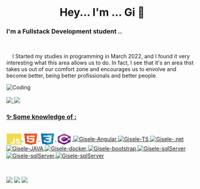 
<h1 align="center" > Hey... I'm ... Gi 👋 </h1>

<h3> I'm a Fullstack Development student .. </h3>

<br>
<div align="flex-start">
  <p> 
    &nbsp;&nbsp;&nbsp;&nbsp;I Started my studies in programming in March 2022, and I found it very interesting what this area allows us to do. In fact, I see that it's an area thst takes us out of our comfort zone and encourages us to envolve and become better, being better profissionals and better people.
    
  </p> 
  <img  alt="Coding" width="30%" src="https://media.giphy.com/media/qgQUggAC3Pfv687qPC/giphy.gif">
</div>


<br>

<div>
  <a href="https://https://github.com/giginishi">
  <img height="180em" src="https://github-readme-stats.vercel.app/api?username=GiseleMN&show_icons=true&theme=gruvbox&include_all_commits=true&count_private=true"/>
  <img height="180em" src="https://github-readme-stats.vercel.app/api/top-langs/?username=GiseleMN&layout=compact&langs_count=16&theme=dark"/>
</div

<br>

<h3> ✨ Some knowledge of :</h3>

<br>
<div style="display: inline_block">

  <img align="center" alt="Gisele-Js" height="30" width="40" src="https://raw.githubusercontent.com/devicons/devicon/master/icons/javascript/javascript-plain.svg">  
  <img align="center" alt="Gisele-HTML" height="30" width="40" src="https://raw.githubusercontent.com/devicons/devicon/master/icons/html5/html5-original.svg">
  <img align="center" alt="Gisele-CSS" height="30" width="40" src="https://raw.githubusercontent.com/devicons/devicon/master/icons/css3/css3-original.svg">
  <img align="center" alt="Gisele-Csharp" height="30" width="40" src="https://raw.githubusercontent.com/devicons/devicon/master/icons/csharp/csharp-original.svg">
  <img align="center" alt="Gisele-Angular" height="30" width="40" src="https://icongr.am/devicon/angularjs-original.svg?size=128&color=currentColor">  
  <img align="center" alt="Gisele-TS" height="30" width="40" src="https://icongr.am/devicon/typescript-plain.svg?size=41&color=currentColor">  
  <img align="center" alt="Gisele-.net" height="30" width="40" src="https://icongr.am/devicon/dot-net-original-wordmark.svg?size=41&color=f8f7f7">  
  <img align="center" alt="Gisele-JAVA" height="30" width="40" src="https://icongr.am/devicon/java-original-wordmark.svg?size=41&color=currentColor">  
  <img align="center" alt="Gisele-docker" height="30" width="40" src="https://icongr.am/devicon/docker-original-wordmark.svg?size=41&color=currentColor">  
   <img align="center" alt="Gisele-bootstrap" height="30" width="40" src="https://icongr.am/devicon/bootstrap-plain-wordmark.svg?size=41&color=9853d0">  
<img align="center" alt="Gisele-sqlServer" height="30" width="40" src="https://icongr.am/entypo/database.svg?size=41&color=ffffff">  
  <img align="center" alt="Gisele-sqlServer" height="30" width="100" src="https://img.shields.io/badge/Microsoft%20SQL%20Server-5C5543?style=for-the-badge&logo=microsoft%20sql%20server&logoColor=white">   
  <img align="center" alt="Gisele-sqlServer" height="30" width="100" src="https://img.shields.io/badge/Figma-black?style=for-the-badge&logo=figma&logoColor=EA4C89">  
  
   
</div>
<br>
  
##
  
<div>   	
 <a href="https://discord.gg/SB49vsz3" target="_blank"><img src="https://img.shields.io/badge/Discord-7289DA?style=for-the-badge&logo=discord&logoColor=white" target="_blank"></a> 
  <a href = "mailto:giselehorii@gmail.com"><img src="https://img.shields.io/badge/Gmail-D14836?style=for-the-badge&logo=gmail&logoColor=white" target="_blank"></a>  
  <a href = "https://www.linkedin.com/in/gisele-nisimura-785b32244/"><img src="https://img.shields.io/static/v1?label=Gi&message=Linkedin&color=1B6AC6&style=for-the-badge&logo=ghost" target="_blank"></a>  
</div>

